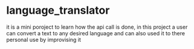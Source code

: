 # language_translator
it is a mini poroject to learn how the api call is done, in this project a user can convert a text to any desired language and can also used it to there personal use by improvising it 
